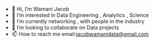- 👋 Hi, I’m Wamani Jacob
- 👀 I’m interested in Data Engineering , Analytics , Science
- 🌱 I’m currently networking , with people in the industry
- 💞️ I’m looking to collaborate on Data projects
- 📫 How to reach me email:jacobwamanidata@gmail.com

<!---
yakobodata/yakobodata is a ✨ special ✨ repository because its `README.md` (this file) appears on your GitHub profile.
You can click the Preview link to take a look at your changes.
--->
